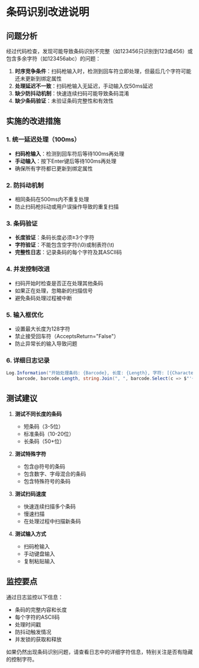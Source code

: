 # 条码识别改进说明

## 问题分析

经过代码检查，发现可能导致条码识别不完整（如123456只识别到123或456）或包含多余字符（如123456abc）的问题：

1. **时序竞争条件**：扫码枪输入时，检测到回车符立即处理，但最后几个字符可能还未更新到绑定属性
2. **处理延迟不一致**：扫码枪输入无延迟，手动输入仅50ms延迟
3. **缺少防抖动机制**：快速连续扫码可能导致条码混淆
4. **缺少条码验证**：未验证条码完整性和有效性

## 实施的改进措施

### 1. 统一延迟处理（100ms）

- **扫码枪输入**：检测到回车符后等待100ms再处理
- **手动输入**：按下Enter键后等待100ms再处理
- 确保所有字符都已更新到绑定属性

### 2. 防抖动机制

- 相同条码在500ms内不重复处理
- 防止扫码枪抖动或用户误操作导致的重复扫描

### 3. 条码验证

- **长度验证**：条码长度必须≥3个字符
- **字符验证**：不能包含空字符(\0)或制表符(\t)
- **完整性日志**：记录条码的每个字符及其ASCII码

### 4. 并发控制改进

- 扫码开始时检查是否正在处理其他条码
- 如果正在处理，忽略新的扫描信号
- 避免条码处理过程被中断

### 5. 输入框优化

- 设置最大长度为128字符
- 禁止接受回车符（AcceptsReturn="False"）
- 防止异常长的输入导致问题

### 6. 详细日志记录

```csharp
Log.Information("开始处理条码: {Barcode}, 长度: {Length}, 字符: [{Characters}]", 
    barcode, barcode.Length, string.Join(", ", barcode.Select(c => $"'{c}'({(int)c})")));
```

## 测试建议

1. **测试不同长度的条码**
    - 短条码（3-5位）
    - 标准条码（10-20位）
    - 长条码（50+位）

2. **测试特殊字符**
    - 包含@符号的条码
    - 包含数字、字母混合的条码
    - 包含特殊符号的条码

3. **测试扫码速度**
    - 快速连续扫描多个条码
    - 慢速扫描
    - 在处理过程中扫描新条码

4. **测试输入方式**
    - 扫码枪输入
    - 手动键盘输入
    - 复制粘贴输入

## 监控要点

通过日志监控以下信息：

- 条码的完整内容和长度
- 每个字符的ASCII码
- 处理时间戳
- 防抖动触发情况
- 并发锁的获取和释放

如果仍然出现条码识别问题，请查看日志中的详细字符信息，特别关注是否有隐藏的控制字符。 